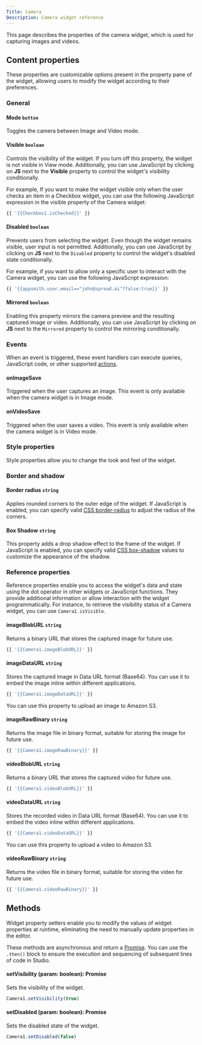 ```yaml
---
Title: Camera
Description: Camera widget reference
---
```


<!--
README

For guidance on how to write documenation, see https://dev.stage.spread.ai/docs/contributor/guide.html. Contact Documentation when this document is ready for review.
-->

This page describes the properties of the camera widget, which is used for capturing images and videos.

## Content properties

These properties are customizable options present in the property pane of the widget, allowing users to modify the widget according to their preferences.

### General

#### Mode `button`

Toggles the camera between Image and Video mode.

#### Visible `boolean`

Controls the visibility of the widget. If you turn off this property, the widget is not visible in View mode. Additionally, you can use JavaScript by clicking on **JS** next to the **Visible** property to control the widget's visibility conditionally.

For example,  If you want to make the widget visible only when the user checks an item in a Checkbox widget, you can use the following JavaScript expression in the visible property of the Camera widget:

```js
{{ '{{Checkbox1.isChecked}}' }}
```

#### Disabled `boolean`

Prevents users from selecting the widget. Even though the widget remains visible, user input is not permitted. Additionally, you can use JavaScript by clicking on **JS** next to the `Disabled` property to control the widget's disabled state conditionally.

For example, if you want to allow only a specific user to interact with the Camera widget, you can use the following JavaScript expression:

```js
{{ '{{appsmith.user.email=="john@spread.ai"?false:true}}' }}
```

#### Mirrored `boolean`

Enabling this property mirrors the camera preview and the resulting captured image or video. Additionally, you can use JavaScript by clicking on **JS** next to the `Mirrored` property to control the mirroring conditionally.

### Events

When an event is triggered, these event handlers can execute queries, JavaScript code, or other supported [actions](../../reference/framework/global-functions.md).

#### onImageSave

Triggered when the user captures an image. This event is only available when the camera widget is in Image mode.

#### onVideoSave

Triggered when the user saves a video. This event is only available when the camera widget is in Video mode.

### Style properties

Style properties allow you to change the look and feel of the widget.

### Border and shadow

#### Border radius `string`

Applies rounded corners to the outer edge of the widget. If JavaScript is enabled, you can specify valid [CSS border-radius](https://developer.mozilla.org/en-US/docs/Web/CSS/border-radius) to adjust the radius of the corners.

#### Box Shadow `string`

This property adds a drop shadow effect to the frame of the widget. If JavaScript is enabled, you can specify valid [CSS box-shadow](https://developer.mozilla.org/en-US/docs/Web/CSS/box-shadow) values to customize the appearance of the shadow.

### Reference properties

Reference properties enable you to access the widget's data and state using the dot operator in other widgets or JavaScript functions. They provide additional information or allow interaction with the widget programmatically. For instance, to retrieve the visibility status of a Camera widget, you can use `Camera1.isVisible`.

#### imageBlobURL `string`

Returns a binary URL that stores the captured image for future use.

```js
{{ '{{Camera1.imageBlobURL}}' }}
```

#### imageDataURL `string`

Stores the captured image in Data URL format (Base64). You can use it to embed the image inline within different applications.

```js
{{ '{{Camera1.imageDataURL}}' }}
```

You can use this property to upload an image to Amazon S3.

#### imageRawBinary `string`

Returns the image file in binary format, suitable for storing the image for future use.

```js
{{ '{{Camera1.imageRawBinary}}' }}
```

#### videoBlobURL `string`

Returns a binary URL that stores the captured video for future use.

```js
{{ '{{Camera1.videoBlobURL}}' }}
```

#### videoDataURL `string`

Stores the recorded video in Data URL format (Base64). You can use it to embed the video inline within different applications.

```js
{{ '{{Camera1.videoDataURL}}' }}
```

You can use this property to upload a video to Amazon S3.

#### videoRawBinary `string`

Returns the video file in binary format, suitable for storing the video for future use.

```js
{{ '{{Camera1.videoRawBinary}}' }}
```

## Methods

Widget property setters enable you to modify the values of widget properties at runtime, eliminating the need to manually update properties in the editor.

These methods are asynchronous and return a [Promise](../../writing-code-in-studio/using-js-promises.md). You can use the `.then()` block to ensure the execution and sequencing of subsequent lines of code in Studio.

#### setVisibility (param: boolean): Promise

Sets the visibility of the widget.

```js
Camera1.setVisibility(true)
```

#### setDisabled (param: boolean): Promise

Sets the disabled state of the widget.

```js
Camera1.setDisabled(false)
```
